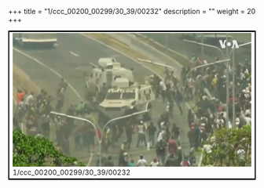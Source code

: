 +++
title = "1/ccc_00200_00299/30_39/00232"
description = ""
weight = 20
+++

<table style="border:2px solid black;max-width:800px;max-height:800px;" 
><tr><td>
<img class="center-fit-jpg"
src="/jpg_/aaa_20190430_NxaOmWaI8sI_00231.jpg">
1/ccc_00200_00299/30_39/00232
</img></td></tr></table>

